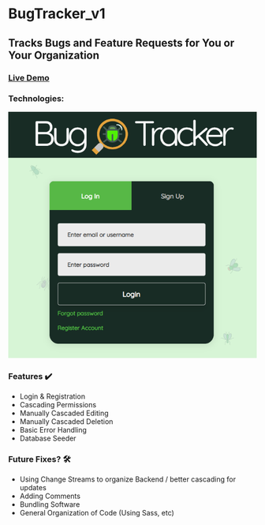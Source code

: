 # BugTracker_v1
## Tracks Bugs and Feature Requests for You or Your Organization
### [Live Demo](https://bugtracker-davidlink.herokuapp.com/)
### Technologies:
![technologies](homeSmall.PNG)

### Features ✔️
- Login & Registration
- Cascading Permissions
- Manually Cascaded Editing
- Manually Cascaded Deletion
- Basic Error Handling
- Database Seeder

### Future Fixes? 🛠
- Using Change Streams to organize Backend / better cascading for updates
- Adding Comments
- Bundling Software
- General Organization of Code (Using Sass, etc)
